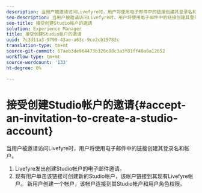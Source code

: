 ```yaml
---
description: 当用户被邀请访问Livefyre时，用户将使用电子邮件中的链接创建其登录名和帐户。
seo-description: 当用户被邀请访问Livefyre时，用户将使用电子邮件中的链接创建其登录名和帐户。
seo-title: 接受创建Studio帐户的邀请
solution: Experience Manager
title: 接受创建Studio帐户的邀请
uuid: 7c3d11a3-9799-43ae-a63c-9ce2cb15782c
translation-type: tm+mt
source-git-commit: 67aeb3de964473b326c88c3a3f81ff48a6a12652
workflow-type: tm+mt
source-wordcount: '133'
ht-degree: 0%

---
```



# 接受创建Studio帐户的邀请{#accept-an-invitation-to-create-a-studio-account}

当用户被邀请访问Livefyre时，用户将使用电子邮件中的链接创建其登录名和帐户。

1. Livefyre发出创建Studio帐户的电子邮件邀请。
1. 现有用户单击该链接可创建新的Studio帐户，该帐户链接到其现有Livefyre帐户。 新用户创建一个帐户，该帐户连接到其Studio帐户和用户角色权限。
